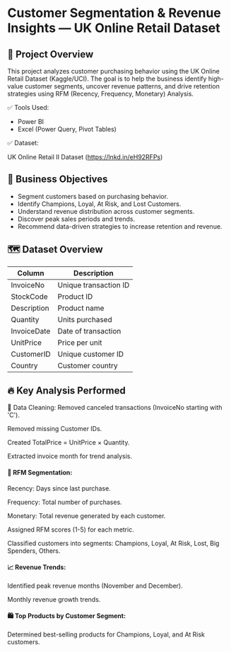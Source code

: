 # Customer Segmentation & Revenue Insights — UK Online Retail Dataset

## 🚀 Project Overview
This project analyzes customer purchasing behavior using the UK Online Retail Dataset (Kaggle/UCI). The goal is to help the business identify high-value customer segments, uncover revenue patterns, and drive retention strategies using RFM (Recency, Frequency, Monetary) Analysis.

✅ Tools Used:

- Power BI
- Excel (Power Query, Pivot Tables)

✅ Dataset:

UK Online Retail II Dataset (https://lnkd.in/eH92RFPs)

## 🎯 Business Objectives
- Segment customers based on purchasing behavior.
- Identify Champions, Loyal, At Risk, and Lost Customers.
- Understand revenue distribution across customer segments.
- Discover peak sales periods and trends.
- Recommend data-driven strategies to increase retention and revenue.

## 🗺️ Dataset Overview
| Column  | Description|
| ------------- | ------------- |
| InvoiceNo	    |Unique transaction ID|
| StockCode	    |Product ID|
| Description	|Product name|
| Quantity	    |Units purchased| 
| InvoiceDate	|Date of transaction |
| UnitPrice	    |Price per unit|
| CustomerID	|Unique customer ID|
| Country	    |Customer country|

## 🔥 Key Analysis Performed
🔧 Data Cleaning:
Removed canceled transactions (InvoiceNo starting with 'C').

Removed missing Customer IDs.

Created TotalPrice = UnitPrice × Quantity.

Extracted invoice month for trend analysis.

#### 🔢 RFM Segmentation:
Recency: Days since last purchase.

Frequency: Total number of purchases.

Monetary: Total revenue generated by each customer.

Assigned RFM scores (1-5) for each metric.

Classified customers into segments: Champions, Loyal, At Risk, Lost, Big Spenders, Others.

#### 📈 Revenue Trends:
Identified peak revenue months (November and December).

Monthly revenue growth trends.

#### 🛍️ Top Products by Customer Segment:
Determined best-selling products for Champions, Loyal, and At Risk customers.